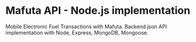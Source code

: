 # Mafuta API - Node.js implementation

Mobile Electronic Fuel Transactions with Mafuta. Backend json API implementation with Node, Express, MongoDB, Mongoose.

